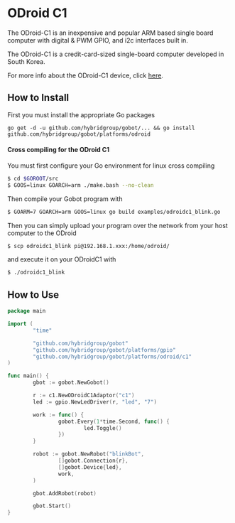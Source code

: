 # ODroid C1

The ODroid-C1 is an inexpensive and popular ARM based single board computer with digital & PWM GPIO, and i2c interfaces built in.

The ODroid-C1 is a credit-card-sized single-board computer developed in South Korea.

For more info about the ODroid-C1 device, click [here](http://www.hardkernel.com/main/products/prdt_info.php?g_code=G141578608433/).

## How to Install

First you must install the appropriate Go packages

```
go get -d -u github.com/hybridgroup/gobot/... && go install github.com/hybridgroup/gobot/platforms/odroid
```

#### Cross compiling for the ODroid C1
You must first configure your Go environment for linux cross compiling

```bash
$ cd $GOROOT/src
$ GOOS=linux GOARCH=arm ./make.bash --no-clean

```

Then compile your Gobot program with

```bash
$ GOARM=7 GOARCH=arm GOOS=linux go build examples/odroidc1_blink.go
```

Then you can simply upload your program over the network from your host computer to the ODroid

```bash
$ scp odroidc1_blink pi@192.168.1.xxx:/home/odroid/
```

and execute it on your ODroidC1 with

```bash
$ ./odroidc1_blink
```

## How to Use

```go
package main

import (
        "time"

        "github.com/hybridgroup/gobot"
        "github.com/hybridgroup/gobot/platforms/gpio"
        "github.com/hybridgroup/gobot/platforms/odroid/c1"
)

func main() {
        gbot := gobot.NewGobot()

        r := c1.NewODroidC1Adaptor("c1")
        led := gpio.NewLedDriver(r, "led", "7")

        work := func() {
                gobot.Every(1*time.Second, func() {
                        led.Toggle()
                })
        }

        robot := gobot.NewRobot("blinkBot",
                []gobot.Connection{r},
                []gobot.Device{led},
                work,
        )

        gbot.AddRobot(robot)

        gbot.Start()
}
```
